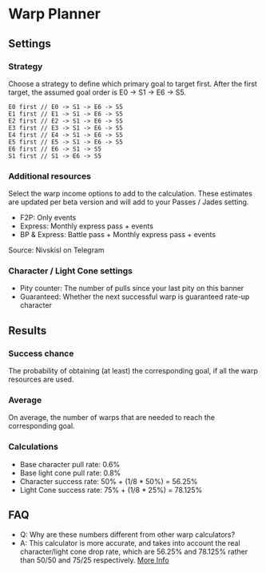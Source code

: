# Warp Planner

## Settings

### Strategy

Choose a strategy to define which primary goal to target first.
After the first target, the assumed goal order is E0 -> S1 -> E6 -> S5.

```
E0 first // E0 -> S1 -> E6 -> S5
E1 first // E1 -> S1 -> E6 -> S5
E2 first // E2 -> S1 -> E6 -> S5
E3 first // E3 -> S1 -> E6 -> S5
E4 first // E4 -> S1 -> E6 -> S5
E5 first // E5 -> S1 -> E6 -> S5
E6 first // E6 -> S1 -> S5
S1 first // S1 -> E6 -> S5
```

### Additional resources

Select the warp income options to add to the calculation.
These estimates are updated per beta version and will add to your Passes / Jades setting.

- F2P: Only events
- Express: Monthly express pass + events
- BP & Express: Battle pass + Monthly express pass + events

Source: Nivskisl on Telegram

### Character / Light Cone settings

- Pity counter: The number of pulls since your last pity on this banner
- Guaranteed: Whether the next successful warp is guaranteed rate-up character

## Results

### Success chance

The probability of obtaining (at least) the corresponding goal, if all the warp resources are used.

### Average

On average, the number of warps that are needed to reach the corresponding goal.

### Calculations

- Base character pull rate: 0.6%
- Base light cone pull rate: 0.8%
- Character success rate: 50% + (1/8 * 50%) = 56.25%
- Light Cone success rate: 75% + (1/8 * 25%) = 78.125%

## FAQ

- Q: Why are these numbers different from other warp calculators?
- A: This calculator is more accurate, and takes into account the real character/light cone drop rate, which are 56.25%
  and 78.125% rather than 50/50 and 75/25
  respectively. [More Info](https://www.reddit.com/r/HonkaiStarRail/comments/1cib3kb/the_pity_system_of_honkai_star_rail_is_actually/)
